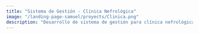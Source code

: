 ```yaml
---
title: "Sistema de Gestión - Clinica Nefrológica"
image: "/landing-page-samuel/proyects/Clinica.png"
description: "Desarrollo de sistema de gestión para clínica nefrológica, utilizando Angular y Bootstrap en el frontend, Spring Boot para APIs REST y MySQL para la gestión de historiales médicos, citas y administración hospitalaria. Participé activamente en el análisis de procesos, codificación de módulos, levantamiento de requisitos, documentación técnica y en la elaboración del manual de usuario."
---
```

